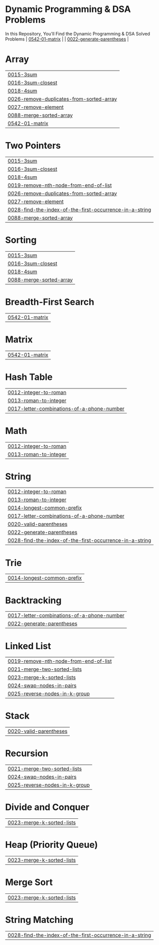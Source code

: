 # Dynamic Programming & DSA Problems
In this Repository, You'll Find the Dynamic Programming & DSA Solved Problems
| [0542-01-matrix](https://github.com/sameer6699/DP_Problems/tree/master/0542-01-matrix) |
| [0022-generate-parentheses](https://github.com/sameer6699/DP_Problems/tree/master/0022-generate-parentheses) |


# Array
|  |
| ------- |
| [0015-3sum](https://github.com/sameer6699/DP_Problems/tree/master/0015-3sum) |
| [0016-3sum-closest](https://github.com/sameer6699/DP_Problems/tree/master/0016-3sum-closest) |
| [0018-4sum](https://github.com/sameer6699/DP_Problems/tree/master/0018-4sum) |
| [0026-remove-duplicates-from-sorted-array](https://github.com/sameer6699/DP_Problems/tree/master/0026-remove-duplicates-from-sorted-array) |
| [0027-remove-element](https://github.com/sameer6699/DP_Problems/tree/master/0027-remove-element) |
| [0088-merge-sorted-array](https://github.com/sameer6699/DP_Problems/tree/master/0088-merge-sorted-array) |
| [0542-01-matrix](https://github.com/sameer6699/DP_Problems/tree/master/0542-01-matrix) |
# Two Pointers
|  |
| ------- |
| [0015-3sum](https://github.com/sameer6699/DP_Problems/tree/master/0015-3sum) |
| [0016-3sum-closest](https://github.com/sameer6699/DP_Problems/tree/master/0016-3sum-closest) |
| [0018-4sum](https://github.com/sameer6699/DP_Problems/tree/master/0018-4sum) |
| [0019-remove-nth-node-from-end-of-list](https://github.com/sameer6699/DP_Problems/tree/master/0019-remove-nth-node-from-end-of-list) |
| [0026-remove-duplicates-from-sorted-array](https://github.com/sameer6699/DP_Problems/tree/master/0026-remove-duplicates-from-sorted-array) |
| [0027-remove-element](https://github.com/sameer6699/DP_Problems/tree/master/0027-remove-element) |
| [0028-find-the-index-of-the-first-occurrence-in-a-string](https://github.com/sameer6699/DP_Problems/tree/master/0028-find-the-index-of-the-first-occurrence-in-a-string) |
| [0088-merge-sorted-array](https://github.com/sameer6699/DP_Problems/tree/master/0088-merge-sorted-array) |
# Sorting
|  |
| ------- |
| [0015-3sum](https://github.com/sameer6699/DP_Problems/tree/master/0015-3sum) |
| [0016-3sum-closest](https://github.com/sameer6699/DP_Problems/tree/master/0016-3sum-closest) |
| [0018-4sum](https://github.com/sameer6699/DP_Problems/tree/master/0018-4sum) |
| [0088-merge-sorted-array](https://github.com/sameer6699/DP_Problems/tree/master/0088-merge-sorted-array) |
# Breadth-First Search
|  |
| ------- |
| [0542-01-matrix](https://github.com/sameer6699/DP_Problems/tree/master/0542-01-matrix) |
# Matrix
|  |
| ------- |
| [0542-01-matrix](https://github.com/sameer6699/DP_Problems/tree/master/0542-01-matrix) |
# Hash Table
|  |
| ------- |
| [0012-integer-to-roman](https://github.com/sameer6699/DP_Problems/tree/master/0012-integer-to-roman) |
| [0013-roman-to-integer](https://github.com/sameer6699/DP_Problems/tree/master/0013-roman-to-integer) |
| [0017-letter-combinations-of-a-phone-number](https://github.com/sameer6699/DP_Problems/tree/master/0017-letter-combinations-of-a-phone-number) |
# Math
|  |
| ------- |
| [0012-integer-to-roman](https://github.com/sameer6699/DP_Problems/tree/master/0012-integer-to-roman) |
| [0013-roman-to-integer](https://github.com/sameer6699/DP_Problems/tree/master/0013-roman-to-integer) |
# String
|  |
| ------- |
| [0012-integer-to-roman](https://github.com/sameer6699/DP_Problems/tree/master/0012-integer-to-roman) |
| [0013-roman-to-integer](https://github.com/sameer6699/DP_Problems/tree/master/0013-roman-to-integer) |
| [0014-longest-common-prefix](https://github.com/sameer6699/DP_Problems/tree/master/0014-longest-common-prefix) |
| [0017-letter-combinations-of-a-phone-number](https://github.com/sameer6699/DP_Problems/tree/master/0017-letter-combinations-of-a-phone-number) |
| [0020-valid-parentheses](https://github.com/sameer6699/DP_Problems/tree/master/0020-valid-parentheses) |
| [0022-generate-parentheses](https://github.com/sameer6699/DP_Problems/tree/master/0022-generate-parentheses) |
| [0028-find-the-index-of-the-first-occurrence-in-a-string](https://github.com/sameer6699/DP_Problems/tree/master/0028-find-the-index-of-the-first-occurrence-in-a-string) |
# Trie
|  |
| ------- |
| [0014-longest-common-prefix](https://github.com/sameer6699/DP_Problems/tree/master/0014-longest-common-prefix) |
# Backtracking
|  |
| ------- |
| [0017-letter-combinations-of-a-phone-number](https://github.com/sameer6699/DP_Problems/tree/master/0017-letter-combinations-of-a-phone-number) |
| [0022-generate-parentheses](https://github.com/sameer6699/DP_Problems/tree/master/0022-generate-parentheses) |
# Linked List
|  |
| ------- |
| [0019-remove-nth-node-from-end-of-list](https://github.com/sameer6699/DP_Problems/tree/master/0019-remove-nth-node-from-end-of-list) |
| [0021-merge-two-sorted-lists](https://github.com/sameer6699/DP_Problems/tree/master/0021-merge-two-sorted-lists) |
| [0023-merge-k-sorted-lists](https://github.com/sameer6699/DP_Problems/tree/master/0023-merge-k-sorted-lists) |
| [0024-swap-nodes-in-pairs](https://github.com/sameer6699/DP_Problems/tree/master/0024-swap-nodes-in-pairs) |
| [0025-reverse-nodes-in-k-group](https://github.com/sameer6699/DP_Problems/tree/master/0025-reverse-nodes-in-k-group) |
# Stack
|  |
| ------- |
| [0020-valid-parentheses](https://github.com/sameer6699/DP_Problems/tree/master/0020-valid-parentheses) |
# Recursion
|  |
| ------- |
| [0021-merge-two-sorted-lists](https://github.com/sameer6699/DP_Problems/tree/master/0021-merge-two-sorted-lists) |
| [0024-swap-nodes-in-pairs](https://github.com/sameer6699/DP_Problems/tree/master/0024-swap-nodes-in-pairs) |
| [0025-reverse-nodes-in-k-group](https://github.com/sameer6699/DP_Problems/tree/master/0025-reverse-nodes-in-k-group) |
# Divide and Conquer
|  |
| ------- |
| [0023-merge-k-sorted-lists](https://github.com/sameer6699/DP_Problems/tree/master/0023-merge-k-sorted-lists) |
# Heap (Priority Queue)
|  |
| ------- |
| [0023-merge-k-sorted-lists](https://github.com/sameer6699/DP_Problems/tree/master/0023-merge-k-sorted-lists) |
# Merge Sort
|  |
| ------- |
| [0023-merge-k-sorted-lists](https://github.com/sameer6699/DP_Problems/tree/master/0023-merge-k-sorted-lists) |
# String Matching
|  |
| ------- |
| [0028-find-the-index-of-the-first-occurrence-in-a-string](https://github.com/sameer6699/DP_Problems/tree/master/0028-find-the-index-of-the-first-occurrence-in-a-string) |